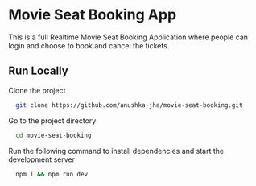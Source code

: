 # Movie Seat Booking App

This is a full Realtime Movie Seat Booking Application where people can login and choose to book and cancel the tickets. 

## Run Locally

Clone the project

```bash
  git clone https://github.com/anushka-jha/movie-seat-booking.git
```

Go to the project directory

```bash
  cd movie-seat-booking
```

Run the following command to install dependencies and start the development server

```bash
  npm i && npm run dev
```
